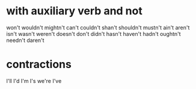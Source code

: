 # with auxiliary verb and not 

won't wouldn't mightn't can't couldn't shan't shouldn't mustn't ain't aren't isn't wasn't weren't doesn't don't didn't hasn't haven't hadn't oughtn't needn't daren't

# contractions

I'll
I'd
I'm
I's
we're
I've

